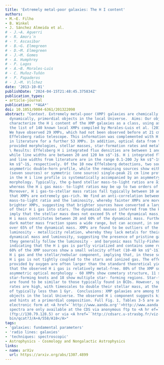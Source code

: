 ```yaml
---
title: 'Extremely metal-poor galaxies: The H I content'
authors:
- M.~E. Filho
- B. Winkel
- J. Sánchez Almeida et al.
# - J.~A. Aguerri
# - R. Amorı́n
# - Y. Ascasibar
# - B.~G. Elmegreen
# - D.~M. Elmegreen
# - J.~M. Gomes
# - A. Humphrey
# - P. Lagos
# - A.~B. Morales-Luis
# - C. Muñoz-Tuñón
# - P. Papaderos
# - J.~M. V\ĺchez
date: '2013-10-01'
publishDate: '2024-04-15T21:48:45.375834Z'
publication_types:
- article-journal
publication: '*A&A*'
doi: 10.1051/0004-6361/201322098
abstract: "Context. Extremely metal-poor (XMP) galaxies are chemically, and possibly
  dynamically, primordial objects in the local Universe.  Aims: Our objective is to
  characterize the H i content of the XMP galaxies as a class, using as a reference
  the list of 140 known local XMPs compiled by Morales-Luis et al. (2011).  Methods:
  We have observed 29 XMPs, which had not been observed before at 21 cm, using the
  Effelsberg radio telescope. This information was complemented with H i data published
  in literature for a further 53 XMPs. In addition, optical data from the literature
  provided morphologies, stellar masses, star-formation rates and metallicities. \
  \ Results: Effelsberg H i integrated flux densities are between 1 and 15 Jy km s$^-1$,
  while line widths are between 20 and 120 km s$^-1$. H i integrated flux densities
  and line widths from literature are in the range 0.1-200 Jy km s$^-1$ and 15-150
  km s$^-1$, respectively. Of the 10 new Effelsberg detections, two sources show an
  asymmetric double-horn profile, while the remaining sources show either asymmetric
  (seven sources) or symmetric (one source) single-peak 21 cm line profiles. An asymmetry
  in the H i line profile is systematically accompanied by an asymmetry in the optical
  morphology. Typically, the g-band stellar mass-to-light ratios are åisebox-0.5ex~0.1,
  whereas the H i gas mass- to-light ratios may be up to two orders of magnitude larger.
  Moreover, H i gas-to-stellar mass ratios fall typically between 10 and 20, denoting
  that XMPs are extremely gas-rich. We find an anti-correlation between the H i gas
  mass-to-light ratio and the luminosity, whereby fainter XMPs are more gas-rich than
  brighter XMPs, suggesting that brighter sources have converted a larger fraction
  of their H i gas into stars. The dynamical masses inferred from the H i line widths
  imply that the stellar mass does not exceed 5% of the dynamical mass, while the
  H i mass constitutes between 20 and 60% of the dynamical mass. Furthermore, the
  dark matter mass fraction spans a wide range, but can account, in some cases, for
  over 65% of the dynamical mass. XMPs are found to be outliers of the mass - and
  luminosity - metallicity relation, whereby they lack metals for their estimated
  dynamical mass and luminosity, suggesting the presence of pristine gas. However,
  they generally follow the luminosity - and baryonic mass Tully-Fisher relation,
  indicating that the H i gas is partly virialized and contains some rotational support.
  60% of the XMP sources show a small velocity offset (10-40 km s$^-1$) between the
  H i gas and the stellar/nebular component, implying that, in these sources, the
  H i gas is not tightly coupled to the stars and ionized gas. The effective yields
  provided by oxygen are often larger than the standard theoretical yields, suggesting
  that the observed H i gas is relatively metal-free. 80% of the XMP sources present
  asymmetric optical morphology - 60 XMPs show cometary structure, 11 show two bright
  star-forming knots and 18 show multiple star- forming regions. Star-formation rates
  are found to be similar to those typically found in BCDs. However, specific star-formation
  rates are high, with timescales to double their stellar mass, at the current rate,
  of typically less than 1 Gyr.  Conclusions: XMP galaxies are among the most gas-rich
  objects in the local Universe. The observed H i component suggests kinematical disruption
  and hints at a primordial composition. Full Fig. 1, Tables 3-5 are available in
  electronic form at <A href=``http://www.aanda.org''>http://www.aanda.org</A>Reduced
  spectra are only available at the CDS via anonymous ftp to <A hr ef=``http://cdsarc.u-strasbg.fr''>http://cdsarc.u-strasbg.fr</A>
  (ftp://130.79.128.5) or via <A href=``http://cdsarc.u-strasbg.fr/viz- bin/qcat?J/A+A/558/A18''>http://cdsarc.u-strasbg.fr/viz-
  bin/qcat?J/A+A/558/A18</A>"
tags:
- 'galaxies: fundamental parameters'
- 'radio lines: galaxies'
- 'techniques: spectroscopic'
- Astrophysics - Cosmology and Nongalactic Astrophysics
links:
- name: arXiv
  url: https://arxiv.org/abs/1307.4899
---
```

